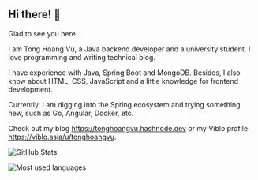 ## Hi there! 👏

Glad to see you here.

I am Tong Hoang Vu, a Java backend developer and a university student. I love programming and writing technical blog.

I have experience with Java, Spring Boot and MongoDB. Besides, I also know about HTML, CSS, JavaScript and a little knowledge for frontend development.

Currently, I am digging into the Spring ecosystem and trying something new, such as Go, Angular, Docker, etc.

Check out my blog https://tonghoangvu.hashnode.dev or my Viblo profile https://viblo.asia/u/tonghoangvu.

![GitHub Stats](https://github-readme-stats.vercel.app/api?username=tonghoangvu&show_icons=true)

![Most used languages](https://github-readme-stats.vercel.app/api/top-langs/?username=tonghoangvu&layout=compact)
